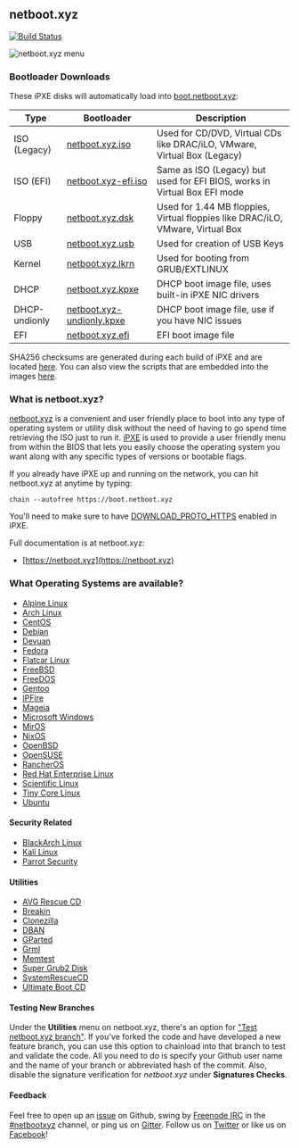 ## netboot.xyz

[![Build Status](https://travis-ci.org/antonym/netboot.xyz.svg?branch=master)](https://travis-ci.org/antonym/netboot.xyz)

![netboot.xyz menu](https://netboot.xyz/images/netboot.xyz.gif)

### Bootloader Downloads

These iPXE disks will automatically load into [boot.netboot.xyz](https://boot.netboot.xyz):

| Type | Bootloader | Description |
|------|------------|-------------|
|ISO (Legacy)| [netboot.xyz.iso](https://boot.netboot.xyz/ipxe/netboot.xyz.iso)| Used for CD/DVD, Virtual CDs like DRAC/iLO, VMware, Virtual Box (Legacy) |
|ISO (EFI)|[netboot.xyz-efi.iso](https://boot.netboot.xyz/ipxe/netboot.xyz-efi.iso)| Same as ISO (Legacy) but used for EFI BIOS, works in Virtual Box EFI mode |
|Floppy| [netboot.xyz.dsk](https://boot.netboot.xyz/ipxe/netboot.xyz.dsk)| Used for 1.44 MB floppies, Virtual floppies like DRAC/iLO, VMware, Virtual Box|
|USB| [netboot.xyz.usb](https://boot.netboot.xyz/ipxe/netboot.xyz.usb)| Used for creation of USB Keys|
|Kernel| [netboot.xyz.lkrn](https://boot.netboot.xyz/ipxe/netboot.xyz.lkrn)| Used for booting from GRUB/EXTLINUX|
|DHCP| [netboot.xyz.kpxe](https://boot.netboot.xyz/ipxe/netboot.xyz.kpxe)| DHCP boot image file, uses built-in iPXE NIC drivers|
|DHCP-undionly| [netboot.xyz-undionly.kpxe](https://boot.netboot.xyz/ipxe/netboot.xyz-undionly.kpxe)| DHCP boot image file, use if you have NIC issues|
|EFI| [netboot.xyz.efi](https://boot.netboot.xyz/ipxe/netboot.xyz.efi)| EFI boot image file|

SHA256 checksums are generated during each build of iPXE and are located [here](https://boot.netboot.xyz/ipxe/netboot.xyz-sha256-checksums.txt).  You can also view the scripts that are embedded into the images [here](https://github.com/antonym/netboot.xyz/tree/master/ipxe/disks).

### What is netboot.xyz?

[netboot.xyz](http://www.netboot.xyz) is a convenient and user friendly place to boot into any type of operating system or utility disk without the need of having to go spend time retrieving the ISO just to run it.  [iPXE](http://ipxe.org/) is used to provide a user friendly menu from within the BIOS that lets you easily choose the operating system you want along with any specific types of versions or bootable flags.

If you already have iPXE up and running on the network, you can hit netboot.xyz at anytime by typing:

    chain --autofree https://boot.netboot.xyz

You'll need to make sure to have [DOWNLOAD_PROTO_HTTPS](https://github.com/ipxe/ipxe/blob/master/src/config/general.h#L56) enabled in iPXE.

Full documentation is at netboot.xyz:
* [https://netboot.xyz](https://netboot.xyz)

### What Operating Systems are available?

* [Alpine Linux](https://alpinelinux.org)
* [Arch Linux](https://www.archlinux.org)
* [CentOS](https://centos.org)
* [Debian](https://debian.org)
* [Devuan](https://devuan.org)
* [Fedora](https://fedoraproject.org)
* [Flatcar Linux](https://www.flatcar-linux.org)
* [FreeBSD](https://freebsd.org)
* [FreeDOS](http://www.freedos.org)
* [Gentoo](https://gentoo.org)
* [IPFire](https://www.ipfire.org)
* [Mageia](http://www.mageia.org)
* [Microsoft Windows](https://www.microsoft.com)
* [MirOS](https://www.mirbsd.org)
* [NixOS](https://nixos.org)
* [OpenBSD](http://openbsd.org)
* [OpenSUSE](http://opensuse.org)
* [RancherOS](http://rancher.com/rancher-os/)
* [Red Hat Enterprise Linux](https://www.redhat.com/)
* [Scientific Linux](http://scientificlinux.org)
* [Tiny Core Linux](http://tinycorelinux.net)
* [Ubuntu](http://www.ubuntu.com/)

#### Security Related

* [BlackArch Linux](https://blackarch.org)
* [Kali Linux](https://www.kali.org)
* [Parrot Security](https://www.parrotsec.org)

#### Utilities

* [AVG Rescue CD](https://www.avg.com/en-ww/download.prd-arl.)
* [Breakin](http://www.advancedclustering.com/products/software/breakin/)
* [Clonezilla](http://www.clonezilla.org/)
* [DBAN](http://www.dban.org/)
* [GParted](http://gparted.org)
* [Grml](http://grml.org)
* [Memtest](http://www.memtest.org/)
* [Super Grub2 Disk](http://www.supergrubdisk.org)
* [SystemRescueCD](https://www.system-rescue-cd.org)
* [Ultimate Boot CD](http://www.ultimatebootcd.com)

#### Testing New Branches

Under the **Utilities** menu on netboot.xyz, there's an option for ["Test netboot.xyz branch"](https://github.com/antonym/netboot.xyz/blob/master/src/utils.ipxe#L157).  If you've forked the code and have developed a new feature branch, you can use this option to chainload into that branch to test and validate the code.  All you need to do is specify your Github user name and the name of your branch or abbreviated hash of the commit. Also, disable the signature verification for *netboot.xyz* under **Signatures Checks**.

#### Feedback

Feel free to open up an [issue](https://github.com/antonym/netboot.xyz/issues) on Github, swing by [Freenode IRC](http://freenode.net/) in the [#netbootxyz](http://webchat.freenode.net/?channels=#netbootxyz) channel, or ping us on [Gitter](https://gitter.im/antonym/netboot.xyz?utm_source=share-link&utm_medium=link&utm_campaign=share-link).  Follow us on [Twitter](https://twitter.com/netbootxyz) or like us on [Facebook](https://www.facebook.com/netboot.xyz)!
